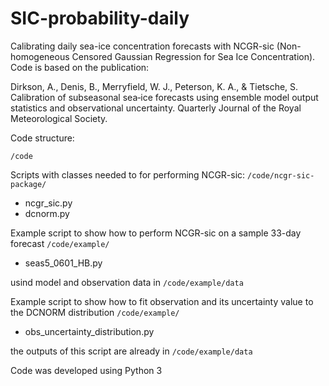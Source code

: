 # SIC-probability-daily
Calibrating daily sea-ice concentration forecasts with NCGR-sic (Non-homogeneous Censored Gaussian Regression for Sea Ice Concentration). Code is based
on the publication:

Dirkson, A., Denis, B., Merryfield, W. J., Peterson, K. A., & Tietsche, S. Calibration of subseasonal sea‐ice forecasts using ensemble model output statistics and observational uncertainty. Quarterly Journal of the Royal Meteorological Society.

Code structure:

`/code`

Scripts with classes needed to for performing NCGR-sic:
`/code/ncgr-sic-package/`
* ncgr_sic.py
* dcnorm.py

Example script to show how to perform NCGR-sic on a sample 33-day forecast
`/code/example/`
* seas5_0601_HB.py

usind model and observation data in `/code/example/data`

Example script to show how to fit observation and its uncertainty value to
the DCNORM distribution
`/code/example/`
* obs_uncertainty_distribution.py

the outputs of this script are already in `/code/example/data`

Code was developed using Python 3